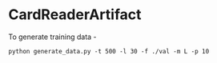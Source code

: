 # CardReaderArtifact

To generate training data - 

```
python generate_data.py -t 500 -l 30 -f ./val -m L -p 10
```
